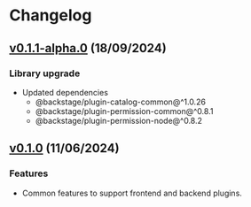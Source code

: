 # Changelog

## [v0.1.1-alpha.0](https://github.com/digital-ai/backstage-release/tree/dai-release-common/v0.1.1-alpha.0) (18/09/2024)

### Library upgrade

- Updated dependencies
    - @backstage/plugin-catalog-common@^1.0.26 
    - @backstage/plugin-permission-common@^0.8.1
    - @backstage/plugin-permission-node@^0.8.2
  
## [v0.1.0](https://github.com/digital-ai/backstage-release/tree/dai-release-common/v0.1.0) (11/06/2024)

### Features

- Common features to support frontend and backend plugins.

